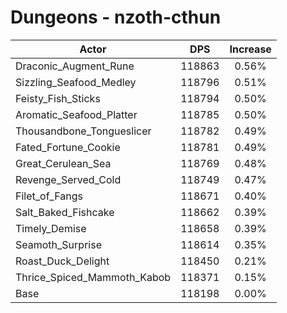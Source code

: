 # Dungeons - nzoth-cthun
| Actor | DPS | Increase |
|---|:---:|:---:|
|Draconic_Augment_Rune|118863|0.56%|
|Sizzling_Seafood_Medley|118796|0.51%|
|Feisty_Fish_Sticks|118794|0.50%|
|Aromatic_Seafood_Platter|118785|0.50%|
|Thousandbone_Tongueslicer|118782|0.49%|
|Fated_Fortune_Cookie|118781|0.49%|
|Great_Cerulean_Sea|118769|0.48%|
|Revenge_Served_Cold|118749|0.47%|
|Filet_of_Fangs|118671|0.40%|
|Salt_Baked_Fishcake|118662|0.39%|
|Timely_Demise|118658|0.39%|
|Seamoth_Surprise|118614|0.35%|
|Roast_Duck_Delight|118450|0.21%|
|Thrice_Spiced_Mammoth_Kabob|118371|0.15%|
|Base|118198|0.00%|
